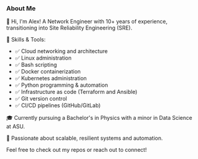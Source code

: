 ### About Me

👋 Hi, I'm Alex! A Network Engineer with 10+ years of experience, transitioning into Site Reliability Engineering (SRE).

🔧 Skills & Tools:
-   ✅ Cloud networking and architecture  
-   ✅ Linux administration
-   ✅ Bash scripting
-   ✅ Docker containerization
-   ✅ Kubernetes administration
-   ✅ Python programming & automation
-   ✅ Infrastructure as code (Terraform and Ansible)  
-   ✅ Git version control
-   ✅ CI/CD pipelines (GitHub/GitLab)  

🎓 Currently pursuing a Bachelor's in Physics with a minor in Data Science at ASU.

🌟 Passionate about scalable, resilient systems and automation.

Feel free to check out my repos or reach out to connect!
